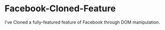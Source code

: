 # Facebook-Cloned-Feature
I've Cloned a fully-featured feature of Facebook through DOM manipulation.

